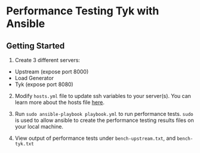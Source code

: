 # Performance Testing Tyk with Ansible

## Getting Started
1. Create 3 different servers:
  - Upstream (expose port 8000)
  - Load Generator
  - Tyk (expose port 8080)

2. Modify `hosts.yml` file to update ssh variables to your server(s). You can learn more about the hosts file [here](https://docs.ansible.com/ansible/latest/user_guide/intro_inventory.html).

3. Run `sudo ansible-playbook playbook.yml` to run performance tests. `sudo` is used to allow ansible to create the performance testing results files on your local machine.

4. View output of performance tests under `bench-upstream.txt`, and `bench-tyk.txt`
